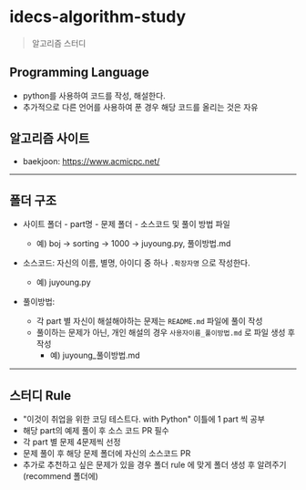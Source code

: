 # idecs-algorithm-study

> 알고리즘 스터디

## Programming Language
+ python를 사용하여 코드를 작성, 해설한다.
+ 추가적으로 다른 언어를 사용하여 푼 경우 해당 코드를 올리는 것은 자유

## 알고리즘 사이트

+ baekjoon: https://www.acmicpc.net/

---

## 폴더 구조


+ 사이트 폴더 - part명 - 문제 폴더 - 소스코드 및 풀이 방법 파일
    + 예) boj -> sorting -> 1000 -> juyoung.py, 풀이방법.md
+ 소스코드: 자신의 이름, 별명, 아이디 중 하나 `.확장자명` 으로 작성한다.
    + 예) juyoung.py
  
+ 풀이방법:
    +  각 part 별 자신이 해설해야하는 문제는 `README.md` 파일에 풀이 작성
    +  풀이하는 문제가 아닌, 개인 해설의 경우 `사용자이름_풀이방법.md` 로 파일 생성 후 작성
        + 예) juyoung_풀이방법.md
  
  
  
---
## 스터디 Rule

+  "이것이 취업을 위한 코딩 테스트다. with Python" 이틀에 1 part 씩 공부
+  해당 part의 예제 풀이 후 소스 코드 PR 필수
+  각 part 별 문제 4문제씩 선정
+  문제 풀이 후 해당 문제 폴더에 자신의 소스코드 PR
+  추가로 추천하고 싶은 문제가 있을 경우 폴더 rule 에 맞게 폴더 생성 후 알려주기 (recommend 폴더에)


         
